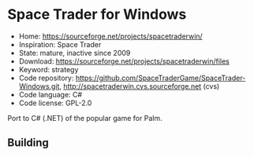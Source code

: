 # Space Trader for Windows

- Home: https://sourceforge.net/projects/spacetraderwin/
- Inspiration: Space Trader
- State: mature, inactive since 2009
- Download: https://sourceforge.net/projects/spacetraderwin/files
- Keyword: strategy
- Code repository: https://github.com/SpaceTraderGame/SpaceTrader-Windows.git, http://spacetraderwin.cvs.sourceforge.net (cvs)
- Code language: C#
- Code license: GPL-2.0

Port to C# (.NET) of the popular game for Palm.

## Building
